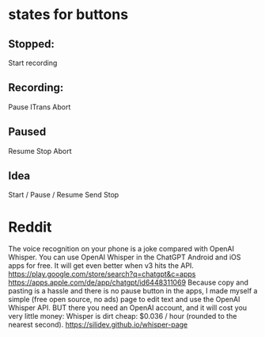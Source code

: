 # states for buttons
## Stopped:
Start recording
## Recording:
Pause
ITrans
Abort
## Paused
Resume
Stop
Abort
## Idea
Start / Pause / Resume
Send
Stop


# Reddit
The voice recognition on your phone is a joke compared with OpenAI Whisper. You can use OpenAI Whisper in the ChatGPT Android and iOS apps for free. It will get even better when v3 hits the API. https://play.google.com/store/search?q=chatgpt&c=apps https://apps.apple.com/de/app/chatgpt/id6448311069
Because copy and pasting is a hassle and there is no pause button in the apps, I made myself a simple (free open source, no ads) page to edit text and use the OpenAI Whisper API. BUT there you need an OpenAI account, and it will cost you very little money: Whisper is dirt cheap: $0.036 / hour (rounded to the nearest second).
https://silidev.github.io/whisper-page

